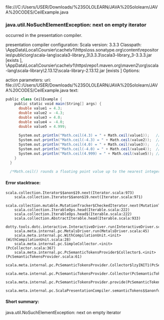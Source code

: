 file:///C:/Users/USER/Downloads/%23SOLOLEARN/JAVA%20Sololearn/JAVA%20CODES/CeilExample.java
### java.util.NoSuchElementException: next on empty iterator

occurred in the presentation compiler.

presentation compiler configuration:
Scala version: 3.3.3
Classpath:
<HOME>\AppData\Local\Coursier\cache\v1\https\oss.sonatype.org\content\repositories\public\org\scala-lang\scala3-library_3\3.3.3\scala3-library_3-3.3.3.jar [exists ], <HOME>\AppData\Local\Coursier\cache\v1\https\repo1.maven.org\maven2\org\scala-lang\scala-library\2.13.12\scala-library-2.13.12.jar [exists ]
Options:



action parameters:
uri: file:///C:/Users/USER/Downloads/%23SOLOLEARN/JAVA%20Sololearn/JAVA%20CODES/CeilExample.java
text:
```scala
public class CeilExample {
    public static void main(String[] args) {
      double value1 = 4.3;
      double value2 = -4.3;
      double value3 = 4.0;
      double value4 = -4.0;
      double value5 = 4.999;
  
      System.out.println("Math.ceil(4.3) = " + Math.ceil(value1));   // 5.0
      System.out.println("Math.ceil(-4.3) = " + Math.ceil(value2));  // -4.0
      System.out.println("Math.ceil(4.0) = " + Math.ceil(value3));   // 4.0
      System.out.println("Math.ceil(-4.0) = " + Math.ceil(value4));  // -4.0
      System.out.println("Math.ceil(4.999) = " + Math.ceil(value5)); // 5.0
    }
  }
  
  /*Math.ceil() rounds a floating point value up to the nearest integer value. The rounded value is returned as a double. */
```



#### Error stacktrace:

```
scala.collection.Iterator$$anon$19.next(Iterator.scala:973)
	scala.collection.Iterator$$anon$19.next(Iterator.scala:971)
	scala.collection.mutable.MutationTracker$CheckedIterator.next(MutationTracker.scala:76)
	scala.collection.IterableOps.head(Iterable.scala:222)
	scala.collection.IterableOps.head$(Iterable.scala:222)
	scala.collection.AbstractIterable.head(Iterable.scala:933)
	dotty.tools.dotc.interactive.InteractiveDriver.run(InteractiveDriver.scala:168)
	scala.meta.internal.pc.MetalsDriver.run(MetalsDriver.scala:45)
	scala.meta.internal.pc.WithCompilationUnit.<init>(WithCompilationUnit.scala:28)
	scala.meta.internal.pc.SimpleCollector.<init>(PcCollector.scala:367)
	scala.meta.internal.pc.PcSemanticTokensProvider$Collector$.<init>(PcSemanticTokensProvider.scala:61)
	scala.meta.internal.pc.PcSemanticTokensProvider.Collector$lzyINIT1(PcSemanticTokensProvider.scala:61)
	scala.meta.internal.pc.PcSemanticTokensProvider.Collector(PcSemanticTokensProvider.scala:61)
	scala.meta.internal.pc.PcSemanticTokensProvider.provide(PcSemanticTokensProvider.scala:90)
	scala.meta.internal.pc.ScalaPresentationCompiler.semanticTokens$$anonfun$1(ScalaPresentationCompiler.scala:111)
```
#### Short summary: 

java.util.NoSuchElementException: next on empty iterator